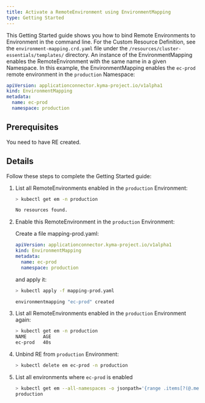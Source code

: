 ```yaml
---
title: Activate a RemoteEnvironment using EnvironmentMapping
type: Getting Started
---
```


This Getting Started guide shows you how to bind Remote Environments to Environment in the command line. For the Custom Resource Definition, see the `environment-mapping.crd.yaml` file under the `/resources/cluster-essentials/templates/` directory.
An instance of the EnvironmentMapping enables the RemoteEnvironment with the same name in a given Namespace. In this example, the EnvironmentMapping enables the `ec-prod` remote environment in the `production` Namespace:

```yaml
apiVersion: applicationconnector.kyma-project.io/v1alpha1
kind: EnvironmentMapping
metadata:
  name: ec-prod
  namespace: production
```

## Prerequisites

You need to have RE created.

## Details

Follow these steps to complete the Getting Started guide:

1. List all RemoteEnvironments enabled in the `production` Environment:
    ```bash
    > kubectl get em -n production
    
    No resources found.
    ```

2. Enable this RemoteEnvironment in the `production` Environment:

    Create a file mapping-prod.yaml:
    
    ```yaml
    apiVersion: applicationconnector.kyma-project.io/v1alpha1
    kind: EnvironmentMapping
    metadata:
      name: ec-prod
      namespace: production
    ```
    
    and apply it:
    
    ```bash
    > kubectl apply -f mapping-prod.yaml
    
    environmentmapping "ec-prod" created
    ```
      
3. List all RemoteEnvironments enabled in the `production` Environment again:
    
    ```bash
    > kubectl get em -n production
    NAME      AGE
    ec-prod   40s
    ```
    
4. Unbind RE from `production` Environment:
    
    ```bash
    > kubectl delete em ec-prod -n production
    ```
    
5. List all environments where `ec-prod` is enabled
    
    ```bash
    > kubectl get em --all-namespaces -o jsonpath='{range .items[?(@.metadata.name=="ec-prod")]}{@.metadata.namespace}{"\n"}{end}'
    production
    ```

